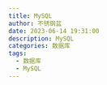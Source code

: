 ```yaml
---
title: MySQL
author: 不锈钢盆
date: 2023-06-14 19:31:00
description: MySQL
categories: 数据库
tags:
  - 数据库
  - MySQL
---
```


